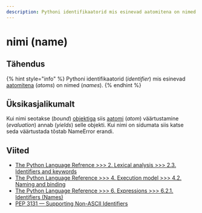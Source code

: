 ```yaml
---
description: Pythoni identifikaatorid mis esinevad aatomitena on nimed.
---
```


# nimi \(name\)

## Tähendus

{% hint style="info" %}
Pythoni identifikaatorid \(_identifier_\) mis esinevad [aatomitena](aatom-atom.md) \(_atoms_\) on nimed \(_names_\).
{% endhint %}

## Üksikasjalikumalt

Kui nimi seotakse \(_bound_\) [objektiga](objekt-object.md) siis [aatomi](aatom-atom.md) \(_atom_\) väärtustamine \(_evaluation_\) annab \(_yields_\) selle objekti. Kui nimi on sidumata siis katse seda väärtustada tõstab NameError erandi.

## Viited

* [The Python Language Refrence &gt;&gt;&gt; 2. Lexical analysis &gt;&gt;&gt; 2.3. Identifiers and keywords](https://docs.python.org/3/reference/lexical_analysis.html#identifiers)
* [The Python Language Reference &gt;&gt;&gt; 4. Execution model &gt;&gt;&gt; 4.2. Naming and binding](https://docs.python.org/3/reference/executionmodel.html#naming-and-binding)
* [The Python Language Reference &gt;&gt;&gt; 6. Expressions &gt;&gt;&gt; 6.2.1. Identifiers \(Names\)](https://docs.python.org/3/reference/expressions.html#atom-identifiers)
* [PEP 3131 — Supporting Non-ASCII Identifiers](https://www.python.org/dev/peps/pep-3131/)

